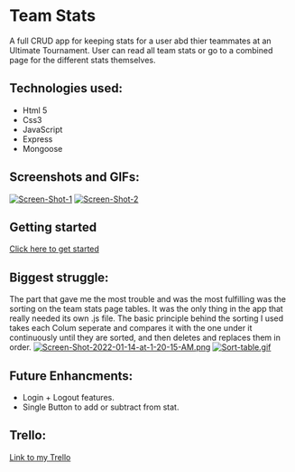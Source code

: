 # Team Stats

A full CRUD app for keeping  stats for a user abd thier teammates at an Ultimate Tournament. User can read all team stats or go to a combined page for the different stats themselves.

## Technologies used:
* Html 5
* Css3
* JavaScript
* Express
* Mongoose


## Screenshots and GIFs:
[![Screen-Shot-1](https://i.postimg.cc/0yyYWxWG/Screen-Shot-2022-01-14-at-12-52-31-AM.png)](https://postimg.cc/4mjHnCTn)
[![Screen-Shot-2](https://i.postimg.cc/s2RVffk7/Screen-Shot-2022-01-14-at-12-52-57-AM.png)](https://postimg.cc/jDZVZTdS)
## Getting started
[Click here to get started](https://zed-team-stats.herokuapp.com/team-stats)

## Biggest struggle:
The part that gave me the most trouble and was the most fulfilling was the sorting on the team stats page tables. It was the only thing in the app that really needed its own .js file. The basic principle behind the sorting I used takes each Colum seperate and compares it with the one under it continuously until they are sorted, and then deletes and replaces them in order.
[![Screen-Shot-2022-01-14-at-1-20-15-AM.png](https://i.postimg.cc/NG3b4bns/Screen-Shot-2022-01-14-at-1-20-15-AM.png)](https://postimg.cc/jChzq6Km)
[![Sort-table.gif](https://i.postimg.cc/J7JC0CQQ/Sort-table.gif)](https://postimg.cc/rz8PZb3d)

## Future Enhancments:
* Login + Logout features.
* Single Button to add or subtract from stat.

## Trello:
[Link to my Trello](https://zed-team-stats.herokuapp.com/team-stats)
